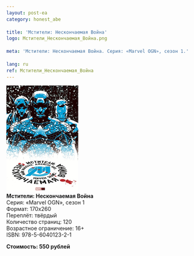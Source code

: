 ```yaml
---
layout: post-ea
category: honest_abe

title: 'Мстители: Нескончаемая Война'
logo: Мстители_Нескончаемая_Война.png

meta: 'Мстители: Нескончаемая Война. Серия: «Marvel OGN», сезон 1.'

lang: ru
ref: Мстители_Нескончаемая_Война
---
```


<a data-fancybox="gallery" href="/img/honest_abe/Мстители_Нескончаемая_Война.png"><img src="/img/honest_abe/Мстители_Нескончаемая_Война.png" alt=""></a>  
**Мстители: Нескончаемая Война**  
Серия: «Marvel OGN», сезон 1  
Формат: 170х260  
Переплёт: твёрдый  
Количество страниц: 120  
Возрастное ограничение: 16+  
ISBN: 978-5-6040123-2-1

**Стоимость: 550 рублей**
